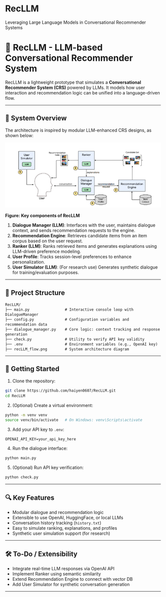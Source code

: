 # RecLLM
Leveraging Large Language Models in Conversational Recommender Systems
# 🧠 RecLLM - LLM-based Conversational Recommender System

RecLLM is a lightweight prototype that simulates a **Conversational Recommender System (CRS)** powered by LLMs. It models how user interaction and recommendation logic can be unified into a language-driven flow.

---

## 🔁 System Overview

The architecture is inspired by modular LLM-enhanced CRS designs, as shown below:

![RecLLM Architecture](./RecLLM_workflow.png)

**Figure: Key components of RecLLM**
1. **Dialogue Manager (LLM)**: Interfaces with the user, maintains dialogue context, and sends recommendation requests to the engine.
2. **Recommendation Engine**: Retrieves candidate items from an item corpus based on the user request.
3. **Ranker (LLM)**: Ranks retrieved items and generates explanations using LLM-driven preference modeling.
4. **User Profile**: Tracks session-level preferences to enhance personalization.
5. **User Simulator (LLM)**: (For research use) Generates synthetic dialogue for training/evaluation purposes.

---

## 📂 Project Structure

```
RecLLM/
├── main.py                # Interactive console loop with DialogueManager
├── config.py              # Configuration variables and recommendation data
├── dialogue_manager.py    # Core logic: context tracking and response generation
├── check.py               # Utility to verify API key validity
├── .env                   # Environment variables (e.g., OpenAI key)
├── recLLM_flow.png        # System architecture diagram
```

---

## 🚀 Getting Started

1. Clone the repository:
```bash
git clone https://github.com/haiyen0607/RecLLM.git
cd RecLLM
```

2. (Optional) Create a virtual environment:
```bash
python -m venv venv
source venv/bin/activate   # On Windows: venv\Scripts\activate
```

3. Add your API key to `.env`:
```
OPENAI_API_KEY=your_api_key_here
```

4. Run the dialogue interface:
```bash
python main.py
```

5. (Optional) Run API key verification:
```bash
python check.py
```

---

## 🔍 Key Features

- Modular dialogue and recommendation logic
- Extensible to use OpenAI, HuggingFace, or local LLMs
- Conversation history tracking (`history.txt`)
- Easy to simulate ranking, explanations, and profiles
- Synthetic user simulation support (for research)

---

## 🛠️ To-Do / Extensibility

- Integrate real-time LLM responses via OpenAI API
- Implement Ranker using semantic similarity
- Extend Recommendation Engine to connect with vector DB
- Add User Simulator for synthetic conversation generation

---

